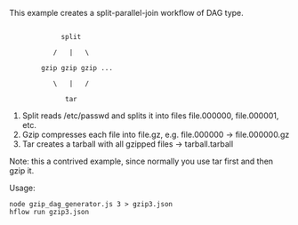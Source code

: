 

This example creates a split-parallel-join workflow of DAG type.

```

             split

           /   |   \
           
        gzip gzip gzip ...

           \   |   /

              tar

```
1. Split reads /etc/passwd and splits it into files file.000000, file.000001, etc.
2. Gzip compresses each file into file.gz, e.g. file.000000 -> file.000000.gz
3. Tar creates a tarball with all gzipped files -> tarball.tarball


Note: this a contrived example, since normally you use tar first and then gzip it.

Usage:

```
node gzip_dag_generator.js 3 > gzip3.json
hflow run gzip3.json
```
